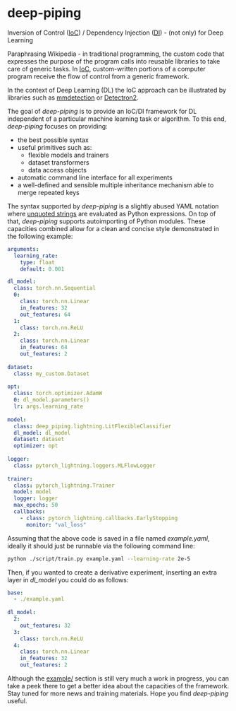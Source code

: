 # deep-piping
Inversion of Control ([IoC](https://en.wikipedia.org/wiki/Inversion_of_control)) / Dependency Injection ([DI](https://en.wikipedia.org/wiki/Dependency_injection)) - (not only) for Deep Learning

Paraphrasing Wikipedia - in traditional programming, the custom code that expresses the purpose of the program calls into reusable libraries to take care of generic tasks. In [IoC](https://en.wikipedia.org/wiki/Inversion_of_control), custom-written portions of a computer program receive the flow of control from a generic framework.

In the context of Deep Learning (DL) the IoC approach can be illustrated by libraries such as [mmdetection](https://github.com/open-mmlab/mmdetection/blob/master/configs/_base_/models/faster_rcnn_r50_fpn.py) or [Detectron2](https://github.com/facebookresearch/detectron2/blob/master/configs/COCO-Detection/faster_rcnn_R_50_FPN_1x.yaml).

The goal of _deep-piping_ is to provide an IoC/DI framework for DL independent of a particular machine learning task or algorithm. To this end, _deep-piping_ focuses on providing:

- the best possible syntax
- useful primitives such as:
  - flexible models and trainers
  - dataset transformers
  - data access objects
- automatic command line interface for all experiments
- a well-defined and sensible multiple inheritance mechanism able to merge repeated keys

The syntax supported by _deep-piping_ is a slightly abused YAML notation where [unquoted strings](https://yaml.org/spec/1.2/spec.html#style/flow/plain) are evaluated as Python expressions. On top of that, _deep-piping_ supports autoimporting of Python modules. These capacities combined allow for a clean and concise style demonstrated in the following example:

```yaml
arguments:
  learning_rate:
    type: float
    default: 0.001

dl_model:
  class: torch.nn.Sequential
  0:
    class: torch.nn.Linear
    in_features: 32
    out_features: 64
  1:
    class: torch.nn.ReLU
  2:
    class: torch.nn.Linear
    in_features: 64
    out_features: 2
    
dataset:
  class: my_custom.Dataset
  
opt:
  class: torch.optimizer.AdamW
  0: dl_model.parameters()
  lr: args.learning_rate
    
model:
  class: deep_piping.lightning.LitFlexibleClassifier
  dl_model: dl_model
  dataset: dataset
  optimizer: opt
  
logger:
  class: pytorch_lightning.loggers.MLFlowLogger
   
trainer:
  class: pytorch_lightning.Trainer
  model: model
  logger: logger
  max_epochs: 50
  callbacks:
    - class: pytorch_lightning.callbacks.EarlyStopping
      monitor: "val_loss"
```

Assuming that the above code is saved in a file named _example.yaml_, ideally it should just be runnable via the following command line:

```bash
python ./script/train.py example.yaml --learning-rate 2e-5
```

Then, if you wanted to create a derivative experiment, inserting an extra layer in _dl_model_ you could do as follows:

```yaml
base:
  - ./example.yaml
  
dl_model:
  2:
    out_features: 32
  3:
    class: torch.nn.ReLU
  4:
    class: torch.nn.Linear
    in_features: 32
    out_features: 2
```

Although the [example/](https://github.com/sadaszewski/deep-piping/tree/master/example) section is still very much a work in progress, you can take a peek there to get a better idea about the capacities of the framework. Stay tuned for more news and training materials. Hope you find _deep-piping_ useful.
